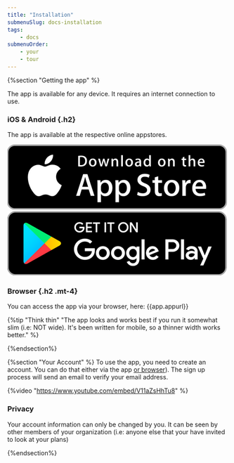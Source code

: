 ```yaml
---
title: "Installation"
submenuSlug: docs-installation
tags: 
    - docs
submenuOrder:
    - your
    - tour
---
```


{%section "Getting the app" %}

The app is available for any device. It requires an internet connection to use. 

### iOS & Android {.h2} 

The app is available at the respective online appstores.

<div class="row">
<a class="col" href=""><img class="img-fluid" src="/assets/images/appstore.png"/></a>
<a class="col" href=""><img class="img-fluid" src="/assets/images/google_play.png"/></a>
</div>

### Browser {.h2 .mt-4}

You can access the app via your browser, here: {{app.appurl}}

{%tip "Think thin" "The app looks and works best if you run it somewhat slim (i.e: NOT wide). It's been written for mobile, so a thinner width works better." %}

{%endsection%}

{%section "Your Account" %}
To use the app, you need to create an account.  You can do that either via the app [or browser]({{app.appur})). The sign up process will send an email to verify your email address.

{%video "https://www.youtube.com/embed/V11aZsHhTu8" %}

### Privacy 
Your account information can only be changed by you. It can be seen by other members of your organization (i.e: anyone else that your have invited to look at your plans)

{%endsection%}
